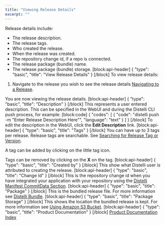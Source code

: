 ```yaml
---
title: "Viewing Release Details"
excerpt: ""
---
```

Release details include:
* The release description.
* The release tags.
* Who created the release.
* When the release was created.
* The repository change id, if a repo is connected.
* The release package (bundle) name.
* The release package (bundle) storage.
[block:api-header]
{
  "type": "basic",
  "title": "View Release Details"
}
[/block]
To view release details:

1. Navigate to the release you wish to see the release details [Navigating to a Release](doc:navigating-to-a-release).

You are now viewing the release details.
[block:api-header]
{
  "type": "basic",
  "title": "Description"
}
[/block]
This represents a user entered description. This can be specified in the WebUI and during the Distelli CLI push process, for example:
[block:code]
{
  "codes": [
    {
      "code": "distelli push -m \"Enter Release Description Here\"",
      "language": "text"
    }
  ]
}
[/block]
To edit the description in the WebUI, click the **Edit Description** link.
[block:api-header]
{
  "type": "basic",
  "title": "Tags"
}
[/block]
You can have up to 3 tags per release. Release tags are searchable. See [Searching for Release Tag or Version](doc:searching-for-release-tag-or-version).

A tag can be added by clicking on the little tag icon.

Tags can be removed by clicking on the **X** on the tag.
[block:api-header]
{
  "type": "basic",
  "title": "Created by"
}
[/block]
This show what Distelli user is attributed to creating the release. 
[block:api-header]
{
  "type": "basic",
  "title": "Change Id"
}
[/block]
This is the repository change id when you have integrated your application with your repository using the [Distelli Manifest CommitData Section](doc:distelli-manifest#commitdata).
[block:api-header]
{
  "type": "basic",
  "title": "Package"
}
[/block]
This is the bundled release file. For more information see [Distelli Bundle](doc:distelli-bundle-1).
[block:api-header]
{
  "type": "basic",
  "title": "Package Storage"
}
[/block]
This shows the location the bundled release is kept. For more information see [Using Amazon S3 Bucket](doc:using-amazon-s3-bucket).
[block:api-header]
{
  "type": "basic",
  "title": "Product Documentation"
}
[/block]
[Product Documentation Index](doc:product-documentation-index)